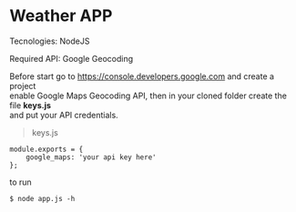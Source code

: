 # Weather APP
Tecnologies: NodeJS

Required API: Google Geocoding 

Before start go to https://console.developers.google.com and create a project <br>
enable Google Maps Geocoding API, then in your cloned folder create the file **keys.js**<br>
and put your API credentials.



> keys.js

    module.exports = {
        google_maps: 'your api key here'
    };

to run

    $ node app.js -h
